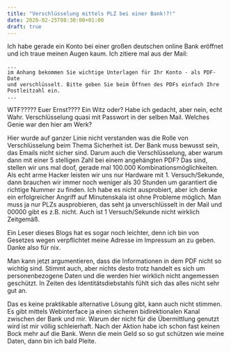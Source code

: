 ```yaml
---
title: "Verschlüsselung mittels PLZ bei einer Bank!?!"
date: 2020-02-25T08:30:00+01:00
draft: true
---
```


Ich habe gerade ein Konto bei einer großen deutschen online Bank eröffnet und
ich traue meinen Augen kaum. Ich zitiere mal aus der Mail:

```
...
im Anhang bekommen Sie wichtige Unterlagen für Ihr Konto - als PDF-Date
und verschlüsselt. Bitte geben Sie beim Öffnen des PDFs einfach Ihre 
Postleitzahl ein.
...
```

WTF????? Euer Ernst???? Ein Witz oder? Habe ich gedacht, aber nein, echt Wahr.
Verschlüsselung quasi mit Passwort in der selben Mail. Welches Genie war den
hier am Werk?

Hier wurde auf ganzer Linie nicht verstanden was die Rolle von Verschlüsselung
beim Thema Sicherheit ist. Der Bank muss bewusst sein, das Emails nicht sicher
sind. Darum auch die Verschlüsselung, aber warum dann mit einer 5 stelligen Zahl
bei einem angehängten PDF? Das sind, stellen wir uns mal doof, gerade mal
100.000 Kombinationsmöglichkeiten. Als echt arme Hacker leisten wir uns nur
Hardware mit 1. Versuch/Sekunde, dann brauchen wir immer noch weniger als 30
Stunden um garantiert die richtige Nummer zu finden. Ich habe es nicht
ausprobiert, aber ich denke ein erfolgreicher Angriff auf Minutenskala ist ohne
Probleme möglich. Man muss ja nur PLZs ausprobieren, das seht ja unverschlüsselt
in der Mail und 00000 gibt es z.B. nicht. Auch ist 1 Versuch/Sekunde nicht
wirklich Zeitgemäß.

Ein Leser dieses Blogs hat es sogar noch leichter, denn ich bin von Gesetzes
wegen verpflichtet meine Adresse im Impressum an zu geben. Danke also für nix.

Man kann jetzt argumentieren, dass die Informationen in dem PDF nicht so wichtig
sind. Stimmt auch, aber nichts desto trotz handelt es sich um personenbezogene
Daten und die werden hier wirklich nicht angemessen geschützt. In Zeiten des
Identitätsdiebstahls fühlt sich das alles nicht sehr gut an.

Das es keine praktikable alternative Lösung gibt, kann auch nicht stimmen. Es
gibt mittels Webinterface ja einen sicheren bidirektionalen Kanal zwischen der
Bank und mir. Warum der nicht für die Übermittlung genutzt wird ist mir völlig
schleierhaft. Nach der Aktion habe ich schon fast keinen Bock mehr auf die Bank.
Wenn die mein Geld so so gut schützen wie meine Daten, dann bin ich bald Pleite.
